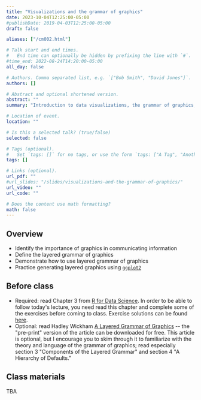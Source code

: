 ```yaml
---
title: "Visualizations and the grammar of graphics"
date: 2023-10-04T12:25:00-05:00
#publishDate: 2019-04-03T12:25:00-05:00
draft: false

aliases: ["/cm002.html"]

# Talk start and end times.
#   End time can optionally be hidden by prefixing the line with `#`.
#time_end: 2022-08-24T14:20:00-05:00
all_day: false

# Authors. Comma separated list, e.g. `["Bob Smith", "David Jones"]`.
authors: []

# Abstract and optional shortened version.
abstract: ""
summary: "Introduction to data visualizations, the grammar of graphics, and ggplot2."

# Location of event.
location: ""

# Is this a selected talk? (true/false)
selected: false

# Tags (optional).
#   Set `tags: []` for no tags, or use the form `tags: ["A Tag", "Another Tag"]` for one or more tags.
tags: []

# Links (optional).
url_pdf: ""
#url_slides: "/slides/visualizations-and-the-grammar-of-graphics/"
url_video: ""
url_code: ""

# Does the content use math formatting?
math: false
---
```




## Overview

* Identify the importance of graphics in communicating information
* Define the layered grammar of graphics
* Demonstrate how to use layered grammar of graphics
* Practice generating layered graphics using [`ggplot2`](https://github.com/hadley/ggplot2)


## Before class

* Required: read Chapter 3 from [R for Data Science](https://r4ds.had.co.nz/data-visualisation.html). In order to be able to follow today's lecture, you need read this chapter and complete some of the exercises before coming to class. Exercise solutions can be found [here](https://jrnold.github.io/r4ds-exercise-solutions/).
* Optional: read Hadley Wickham [A Layered Grammar of Graphics](https://vita.had.co.nz/papers/layered-grammar.html) -- the "pre-print" version of the article can be downloaded for free. This article is optional, but I encourage you to skim through it to familiarize with the theory and language of the grammar of graphics; read especially section 3 "Components of the Layered Grammar" and section 4 "A Hierarchy of Defaults."
    

## Class materials

TBA

<!--
* [Why visualize data?](/notes/why-visualize-data/)
* [The Grammar of Graphics](/notes/grammar-of-graphics/)
* [Practice generating graphics with ggplot2](/notes/gapminder/)

## Additional resources

Graphical design
* [Tufte, Edward R. *The Visual Display of Quantitative Information*.](https://www.edwardtufte.com/tufte/books_vdqi) Classic book on statistical graphics and visualization design.
* [Healey, Kieran. *Data Visualization: A Practical Guide*.](https://socviz.co/) An applied introduction to graphical design with lots of applications in `ggplot2` and many code examples.

ggplot2
* [ggplot2: Elegant Graphics for Data Analysis, 2nd Edition](https://ggplot2-book.org/) -- Hadley Wickham. Excellent resource for learning the intricacies of `ggplot2`.
* [Documentation for ggplot2](https://ggplot2.tidyverse.org/index.html)
* [R Graphics Cookbook, 2nd edition](https://r-graphics.org/) -- Winston Chang. A practical guide with 150 examples to generate quality statistical graphics based on the data you wish to present.

Cheatsheets
* [Data visualization with ggplot2 cheat sheet](https://raw.githubusercontent.com/rstudio/cheatsheets/main/data-visualization.pdf)
* [RStudio IDE Cheat Sheet](https://raw.githubusercontent.com/rstudio/cheatsheets/main/rstudio-ide.pdf)


## What you need to do after class

* Complete [Homework 1](/homework/edit-readme/) and submit the link to your repo on Canvas so we can grade it
* Review today's lecture and prepare for next class 
* This applies only if you [installed your software locally](/setup/#option-2---install-the-software-locally): 
    * Install the [`rcis`](https://github.com/css-materials/rcis) library from GitHub. To install it run the command `remotes::install_github("cis-ds/rcis")` in the console. We will be using data from this package in class. 
    * Notice: if you do not already have the `remotes` library installed, you will get an error. Go back and install this first using `install.packages("remotes")`, then run `remotes::install_github("css-materials/rcis")` in the console.
    
    
    
<!--
Optional:
* [How to build a complicated, layered graphic](/notes/minard/)
* [Exploring Minard's 1812 plot with `ggplot2`](https://github.com/andrewheiss/fancy-minard) - a much fancier (and more complex) version

* Why do we learn the `ggplot2` graphics library and not the base [`graphics`](https://cran.r-project.org/web/views/Graphics.html) system? David Robinson explains it well in [Don't teach built-in plotting to beginners (teach ggplot2)](http://varianceexplained.org/r/teach_ggplot2_to_beginners/), and follows up with a longer defense of `ggplot2` in [Why I use ggplot2](http://varianceexplained.org/r/why-I-use-ggplot2/)
-->

